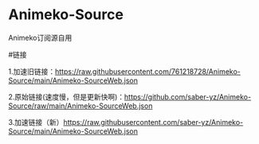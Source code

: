 # Animeko-Source

Animeko订阅源自用

#链接

1.加速旧链接：https://raw.githubusercontent.com/761218728/Animeko-Source/main/Animeko-SourceWeb.json

2.原始链接(速度慢，但是更新快啊)：https://github.com/saber-yz/Animeko-Source/raw/main/Animeko-SourceWeb.json

3.加速链接（新）https://raw.githubusercontent.com/saber-yz/Animeko-Source/main/Animeko-SourceWeb.json
